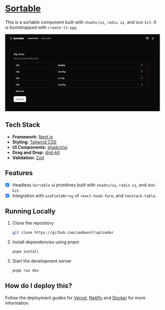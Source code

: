 # [Sortable](https://sortable.sadmn.com)

This is a sortable component built with `shadnc/ui`, `radix ui`, and `dnd-kit`. It is bootstrapped with `create-t3-app`.

[![Sortable](./public/images/screenshot.png)](https://sortable.sadmn.com)

## Tech Stack

- **Framework:** [Next.js](https://nextjs.org)
- **Styling:** [Tailwind CSS](https://tailwindcss.com)
- **UI Components:** [shadcn/ui](https://ui.shadcn.com)
- **Drag and Drop:** [dnd-kit](https://dndkit.com)
- **Validation:** [Zod](https://zod.dev)

## Features

- [x] Headless `Sortable` ui primitives built with `shadnc/ui`, `radix ui`, and `dnd-kit`.
- [x] Integration with `useFieldArray` of `react-hook-form`, and `tanstack-table`.

## Running Locally

1. Clone the repository

   ```bash
   git clone https://github.com/sadmann7/uploader
   ```

2. Install dependencies using pnpm

   ```bash
   pnpm install
   ```

3. Start the development server

   ```bash
   pnpm run dev
   ```

## How do I deploy this?

Follow the deployment guides for [Vercel](https://create.t3.gg/en/deployment/vercel), [Netlify](https://create.t3.gg/en/deployment/netlify) and [Docker](https://create.t3.gg/en/deployment/docker) for more information.
